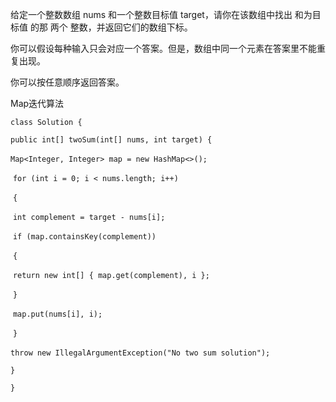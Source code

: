 





给定一个整数数组 nums 和一个整数目标值 target，请你在该数组中找出 和为目标值 的那 两个 整数，并返回它们的数组下标。

你可以假设每种输入只会对应一个答案。但是，数组中同一个元素在答案里不能重复出现。

你可以按任意顺序返回答案。





Map迭代算法

`class Solution {`

  `public int[] twoSum(int[] nums, int target) {`

​    `Map<Integer, Integer> map = new HashMap<>();`

​    `for (int i = 0; i < nums.length; i++)` 

​    `{`

​      `int complement = target - nums[i];`

​      `if (map.containsKey(complement))` 

​      `{`

​        `return new int[] { map.get(complement), i };`

​      `}`

​      `map.put(nums[i], i);`

​    `}`

​    `throw new IllegalArgumentException("No two sum solution");`

  `}`

`}`